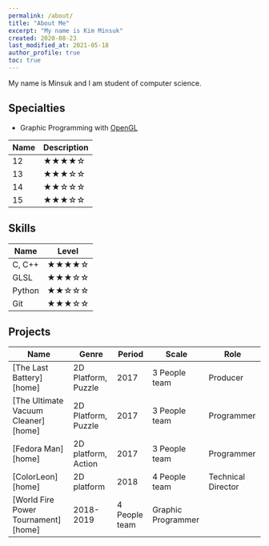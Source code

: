 ```yaml
---
permalink: /about/
title: "About Me"
excerpt: "My name is Kim Minsuk"
created: 2020-08-23
last_modified_at: 2021-05-18
author_profile: true
toc: true
---
```

My name is Minsuk and I am student of computer science.

## Specialties
- Graphic Programming with [OpenGL](https://www.opengl.org/)

| Name                                        | Description                                           |
| ------------------------------------------- | ----------------------------------------------------- |
| 12 | ★★★★☆ |
| 13 | ★★★☆☆ |
| 14 | ★★☆☆☆ |
| 15 | ★★★☆☆ |

## Skills
| Name                                        | Level                                                 |
| ------------------------------------------- | ----------------------------------------------------- |
| C, C++ | ★★★★☆ |
| GLSL | ★★★☆☆ |
| Python | ★★☆☆☆ |
| Git | ★★★☆☆ |

## Projects
| Name                       | Genre                 | Period            | Scale        | Role           |
| -------------------------- | --------------------- | ----------------- | ------------ | -------------- |
| [The Last Battery][home] | 2D Platform, Puzzle | 2017 | 3 People team | Producer
| [The Ultimate Vacuum Cleaner][home] | 2D Platform, Puzzle | 2017 | 3 People team | Programmer
| [Fedora Man][home] | 2D platform, Action | 2017 | 3 People team | Programmer
| [ColorLeon][home] | 2D platform | 2018 | 4 People team | Technical Director
| [World Fire Power Tournament][home] | 2018-2019 | 4 People team | Graphic Programmer
